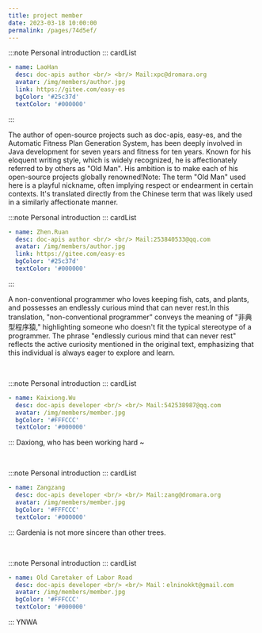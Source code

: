```yaml
---
title: project member
date: 2023-03-18 10:00:00
permalink: /pages/74d5ef/
---
```

:::note Personal introduction
::: cardList
```yaml
- name: LaoHan
  desc: doc-apis author <br/> <br/> Mail:xpc@dromara.org
  avatar: /img/members/author.jpg
  link: https://gitee.com/easy-es
  bgColor: '#25c37d'
  textColor: '#000000'
```
:::

The author of open-source projects such as doc-apis, easy-es, and the Automatic Fitness Plan Generation System, has been deeply involved in Java development for seven years and fitness for ten years. Known for his eloquent writing style, which is widely recognized, he is affectionately referred to by others as "Old Man". His ambition is to make each of his open-source projects globally renowned!Note: The term "Old Man" used here is a playful nickname, often implying respect or endearment in certain contexts. It's translated directly from the Chinese term that was likely used in a similarly affectionate manner.
<br/>

:::note Personal introduction
::: cardList
```yaml
- name: Zhen.Ruan
  desc: doc-apis author <br/> <br/> Mail:253840533@qq.com
  avatar: /img/members/author.jpg
  link: https://gitee.com/easy-es
  bgColor: '#25c37d'
  textColor: '#000000'
```
:::

A non-conventional programmer who loves keeping fish, cats, and plants, and possesses an endlessly curious mind that can never rest.In this translation, "non-conventional programmer" conveys the meaning of "非典型程序猿," highlighting someone who doesn't fit the typical stereotype of a programmer. The phrase "endlessly curious mind that can never rest" reflects the active curiosity mentioned in the original text, emphasizing that this individual is always eager to explore and learn.

<br/>

:::note Personal introduction
::: cardList
```yaml
- name: Kaixiong.Wu
  desc: doc-apis developer <br/> <br/> Mail:542538987@qq.com
  avatar: /img/members/member.jpg
  bgColor: '#FFFCCC'
  textColor: '#000000'
```
:::
Daxiong, who has been working hard ~

<br/>

:::note Personal introduction
::: cardList
```yaml
- name: Zangzang
  desc: doc-apis developer <br/> <br/> Mail:zang@dromara.org
  avatar: /img/members/member.jpg
  bgColor: '#FFFCCC'
  textColor: '#000000'
```
:::
Gardenia is not more sincere than other trees.

<br/>

:::note Personal introduction
::: cardList
```yaml
- name: Old Caretaker of Labor Road
  desc: doc-apis developer <br/> <br/> Mail：elninokkt@gmail.com
  avatar: /img/members/member.jpg
  bgColor: '#FFFCCC'
  textColor: '#000000'
```
:::
YNWA

<br/>


